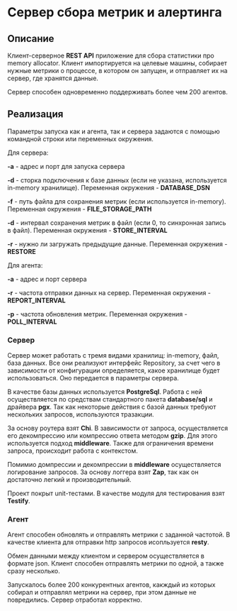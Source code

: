 # Сервер сбора метрик и алертинга

## Описание

Клиент-серверное **REST API** приложение для сбора статистики про memory allocator. Клиент импортируется на целевые машины, собирает нужные метрики о процессе, в котором он запущен, и отправляет их на сервер, где хранятся данные.

Сервер способен одновременно поддерживать более чем 200 агентов.

## Реализация 

Параметры запуска как и агента, так и сервера задаются с помощью командной строки или переменных окружения. 

Для сервера:

**-a** - адрес и порт для запуска сервера

**-d** - сторка подключения к базе данных (если не указана, используется in-memory хранилище). Переменная окружения - **DATABASE_DSN**

**-f** - путь файла для сохранения метрик (если используется in-memory). Переменная окружения - **FILE_STORAGE_PATH**

**-d** - интервал сохранения метрик в файл (если 0, то синхронная запись в файл). Переменная окружения - **STORE_INTERVAL**

**-r** - нужно ли загружать предыдущие данные. Переменная окружения - **RESTORE**

Для агента:

**-a** - адрес и порт сервера

**-r** - частота отправки данных на сервер. Переменная окружения - **REPORT_INTERVAL**

**-p** - частота обновления метрик. Переменная окружения - **POLL_INTERVAL**

### Сервер

Сервер может работать с тремя видами хранилищ: in-memory, файл, база данных. Все они реализуют интерфейс Repository, за счет чего в зависимости от конфигурации определяется, какое хранилище будет использоваться. Оно передается в параметры сервера.

 В качестве базы данных используется **PostgreSql**. Работа с ней осуществляется по средствам стандартного пакета **database/sql** и драйвера **pgx**. Так как некоторые действия с базой данных требуют нескольких запросов, используются тразакции.

 За основу роутера взят **Chi**. В зависимости от запроса, осуществляется его декомпрессию или компрессию ответа методом **gzip**. Для этого используется подход **middleware**. Также для ограничения времени запроса, происходит работа с контекстом.

 Помимио домпрессии и декомпрессии в **middleware** осуществляется логирование запросов. За основу логгера взят **Zap**, так как он достаточно легкий и производительный. 

 Проект покрыт unit-тестами. В качестве модуля для тестирования взят **Testify**. 

 ### Агент

 Агент способен обновлять и отправлять метрики с заданной частотой. В качестве клиента для отправки http запросов исопльзуется **resty**. 
 
 Обмен данными между клиентом и сервером осуществляется в формате json. Клиент способен отправлять метрики по одной, а также сразу несколько.

 Запускалось более 200 конкурентных агентов, какждый из которых собирал и отправлял метрики на сервер, при этом данные не повредились. Сервер отработал корректно. 
